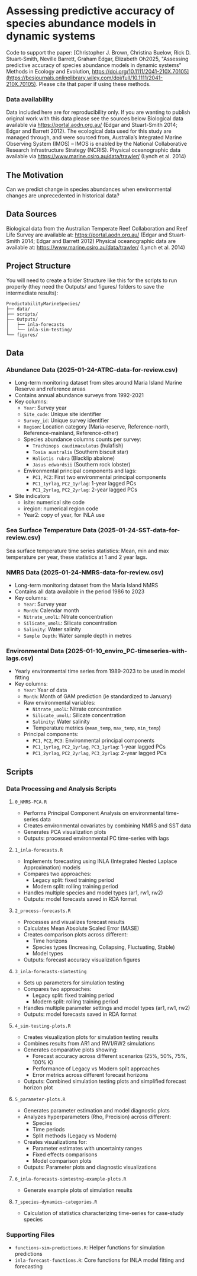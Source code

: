 # Assessing predictive accuracy of species abundance models in dynamic systems

Code to support the paper: [Christopher J. Brown, Christina Buelow, Rick D. Stuart-Smith, Neville Barrett, Graham Edgar, Elizabeth Oh2025, "Assessing predictive accuracy of species abundance models in dynamic systems"  Methods in Ecology and Evolution, https://doi.org/10.1111/2041-210X.70105](https://besjournals.onlinelibrary.wiley.com/doi/full/10.1111/2041-210X.70105). Please cite that paper if using these methods. 

### Data availability 
Data included here are for reproducibility only. If you are wanting to publish original work with this data please see the sources below
Biological data available via https://portal.aodn.org.au/ (Edgar and Stuart-Smith 2014; Edgar and Barrett 2012). The ecological data used for this study are managed through, and were sourced from, Australia’s Integrated Marine Observing System (IMOS) – IMOS is enabled by the National Collaborative Research Infrastructure Strategy (NCRIS). Physical oceanographic data available via https://www.marine.csiro.au/data/trawler/ (Lynch et al. 2014)


## The Motivation
Can we predict change in species abundances when environmental changes are unprecedented in historical data?


## Data Sources  

Biological data from the Australian Temperate Reef Collaboration and Reef Life Survey are available at: https://portal.aodn.org.au/ (Edgar and Stuart-Smith 2014; Edgar and Barrett 2012)
Physical oceanographic data are available at: https://www.marine.csiro.au/data/trawler/ (Lynch et al. 2014)

## Project Structure

You will need to create a folder Structure like this for the scripts to run properly (they need the Outputs/ and figures/ folders to save the intermediate results):

```
PredictabilityMarineSpecies/
├── data/
├── scripts/
├── Outputs/
│   ├── inla-forecasts
│   └── inla-sim-testing/
└── figures/
```

## Data

### Abundance Data (2025-01-24-ATRC-data-for-review.csv)
- Long-term monitoring dataset from sites around Maria Island Marine Reserve and reference areas
- Contains annual abundance surveys from 1992-2021
- Key columns:
  - `Year`: Survey year
  - `Site_code`: Unique site identifier 
  - `Survey_id`: Unique survey identifier
  - `Region`: Location category (Maria-reserve, Reference-north, Reference-mainland, Reference-other)
  - Species abundance columns counts per survey:
    - `Trachinops caudimaculatus` (hulafish)
    - `Tosia australis` (Southern biscuit star)
    - `Haliotis rubra` (Blacklip abalone) 
    - `Jasus edwardsii` (Southern rock lobster)
  - Environmental principal components and lags:
    - `PC1`, `PC2`: First two environmental principal components
    - `PC1_1yrlag`, `PC2_1yrlag`: 1-year lagged PCs
    - `PC1_2yrlag`, `PC2_2yrlag`: 2-year lagged PCs
 - Site indicators
    - isite: numerical site code
    - iregion: numerical region code
    - Year2: copy of year, for INLA use

### Sea Surface Temperature Data (2025-01-24-SST-data-for-review.csv)
Sea surface temperature time series statistics:
Mean, min and max temperature per year, these statistics at 1 and 2 year lags. 

### NMRS Data (2025-01-24-NMRS-data-for-review.csv)
- Long-term monitoring dataset from the Maria Island NMRS
- Contains all data available in the period 1986 to 2023
- Key columns:
  - `Year`: Survey year
  - `Month`: Calendar month
  - `Nitrate_umolL`: Nitrate concentration
  - `Silicate_umolL`: Silicate concentration
  - `Salinity`: Water salinity
  - `Sample Depth`: Water sample depth in metres
  
### Environmental Data (2025-01-10_enviro_PC-timeseries-with-lags.csv)
- Yearly environmental time series from 1989-2023 to be used in model fitting
- Key columns:
  - `Year`: Year of data
  - `Month`: Month of GAM prediction (ie standardized to January)
  - Raw environmental variables:
    - `Nitrate_umolL`: Nitrate concentration
    - `Silicate_umolL`: Silicate concentration
    - `Salinity`: Water salinity
    - Temperature metrics (`mean_temp`, `max_temp`, `min_temp`)
  - Principal components:
    - `PC1`, `PC2`, `PC3`: Environmental principal components
    - `PC1_1yrlag`, `PC2_1yrlag`, `PC3_1yrlag`: 1-year lagged PCs
    - `PC1_2yrlag`, `PC2_2yrlag`, `PC3_2yrlag`: 2-year lagged PCs



## Scripts

### Data Processing and Analysis Scripts

1. `0_NMRS-PCA.R`
   - Performs Principal Component Analysis on environmental time-series data
   - Creates environmental covariates by combining NMRS and SST data
   - Generates PCA visualization plots
   - Outputs: processed environmental PC time-series with lags

2. `1_inla-forecasts.R`
   - Implements forecasting using INLA (Integrated Nested Laplace Approximation) models
   - Compares two approaches:
     - Legacy split: fixed training period
     - Modern split: rolling training period
   - Handles multiple species and model types (ar1, rw1, rw2)
   - Outputs: model forecasts saved in RDA format

3. `2_process-forecasts.R`
   - Processes and visualizes forecast results
   - Calculates Mean Absolute Scaled Error (MASE)
   - Creates comparison plots across different:
     - Time horizons
     - Species types (Increasing, Collapsing, Fluctuating, Stable)
     - Model types
   - Outputs: forecast accuracy visualization figures

4. `3_inla-forecasts-simtesting`
   - Sets up parameters for simulation testing 
   - Compares two approaches:
     - Legacy split: fixed training period
     - Modern split: rolling training period
   - Handles multiple parameter settings and model types (ar1, rw1, rw2)
   - Outputs: model forecasts saved in RDA format

4. `4_sim-testing-plots.R`
   - Creates visualization plots for simulation testing results
   - Combines results from AR1 and RW1/RW2 simulations
   - Generates comparative plots showing:
     - Forecast accuracy across different scenarios (25%, 50%, 75%, 100% K)
     - Performance of Legacy vs Modern split approaches
     - Error metrics across different forecast horizons
   - Outputs: Combined simulation testing plots and simplified forecast horizon plot

5. `5_parameter-plots.R`
   - Generates parameter estimation and model diagnostic plots
   - Analyzes hyperparameters (Rho, Precision) across different:
     - Species
     - Time periods
     - Split methods (Legacy vs Modern)
   - Creates visualizations for:
     - Parameter estimates with uncertainty ranges
     - Fixed effects comparisons
     - Model comparison plots
   - Outputs: Parameter plots and diagnostic visualizations

6. `6_inla-forecasts-simtestng-example-plots.R`
   - Generate example plots of simulation results 

7. `7_species-dynamics-categories.R`
   - Calculation of statistics characterizing time-series for case-study species 




### Supporting Files
- `functions-sim-predictions.R`: Helper functions for simulation predictions
- `inla-forecast-functions.R`: Core functions for INLA model fitting and forecasting

